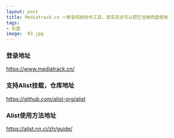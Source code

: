 ```yaml
---
layout: post
title: Mediatrack.cn 一款音视频协作工具，其实完全可以把它当做网盘使用
tags:
- 云盘
image:  03.jpg
---
```




### 登录地址<br>
https://www.mediatrack.cn/


### 支持Alist挂载，仓库地址<br>
https://github.com/alist-org/alist

### Alist使用方法地址<br>
https://alist.nn.ci/zh/guide/

